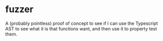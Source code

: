 # fuzzer

A (probably pointless) proof of concept to see if I can use the Typescript AST to see what it is that functions want, and then use it to property test them.
